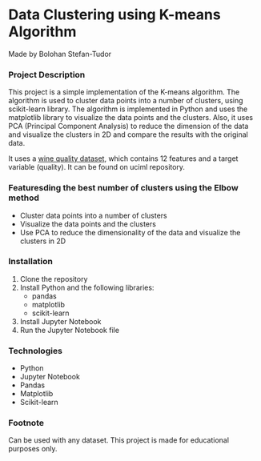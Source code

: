 
# Data Clustering using K-means Algorithm

Made by Bolohan Stefan-Tudor

### Project Description

This project is a simple implementation of the K-means algorithm. The algorithm is used to cluster data points into a number of clusters, using scikit-learn library. The algorithm is implemented in Python and uses the matplotlib library to visualize the data points and the clusters. Also, it uses PCA (Principal Component Analysis) to reduce the dimension of the data and visualize the clusters in 2D and compare the results with the original data.

It uses a [wine quality dataset](https://archive.ics.uci.edu/dataset/186/wine+quality), which contains 12 features and a target variable (quality). It can be found on uciml repository.

### Featuresding the best number of clusters using the Elbow method

- Cluster data points into a number of clusters
- Visualize the data points and the clusters
- Use PCA to reduce the dimensionality of the data and visualize the clusters in 2D

### Installation

1. Clone the repository
2. Install Python and the following libraries:
   - pandas
   - matplotlib
   - scikit-learn
3. Install Jupyter Notebook
4. Run the Jupyter Notebook file

### Technologies

- Python
- Jupyter Notebook
- Pandas
- Matplotlib
- Scikit-learn

### Footnote

Can be used with any dataset.
This project is made for educational purposes only.
